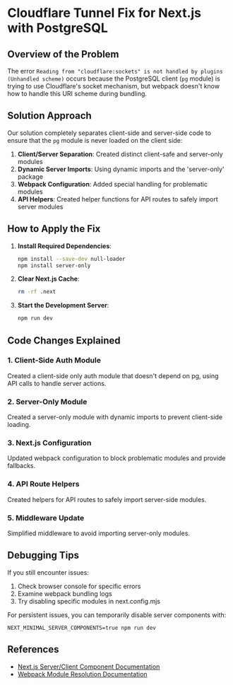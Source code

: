 # Cloudflare Tunnel Fix for Next.js with PostgreSQL

## Overview of the Problem

The error `Reading from "cloudflare:sockets" is not handled by plugins (Unhandled scheme)` occurs because the PostgreSQL client (`pg` module) is trying to use Cloudflare's socket mechanism, but webpack doesn't know how to handle this URI scheme during bundling.

## Solution Approach

Our solution completely separates client-side and server-side code to ensure that the `pg` module is never loaded on the client side:

1. **Client/Server Separation**: Created distinct client-safe and server-only modules
2. **Dynamic Server Imports**: Using dynamic imports and the 'server-only' package
3. **Webpack Configuration**: Added special handling for problematic modules
4. **API Helpers**: Created helper functions for API routes to safely import server modules

## How to Apply the Fix

1. **Install Required Dependencies**:
   ```bash
   npm install --save-dev null-loader
   npm install server-only
   ```

2. **Clear Next.js Cache**:
   ```bash
   rm -rf .next
   ```

3. **Start the Development Server**:
   ```bash
   npm run dev
   ```

## Code Changes Explained

### 1. Client-Side Auth Module
Created a client-side only auth module that doesn't depend on pg, using API calls to handle server actions.

### 2. Server-Only Module
Created a server-only module with dynamic imports to prevent client-side loading.

### 3. Next.js Configuration
Updated webpack configuration to block problematic modules and provide fallbacks.

### 4. API Route Helpers
Created helpers for API routes to safely import server-side modules.

### 5. Middleware Update
Simplified middleware to avoid importing server-only modules.

## Debugging Tips

If you still encounter issues:

1. Check browser console for specific errors
2. Examine webpack bundling logs
3. Try disabling specific modules in next.config.mjs

For persistent issues, you can temporarily disable server components with:
```
NEXT_MINIMAL_SERVER_COMPONENTS=true npm run dev
```

## References

- [Next.js Server/Client Component Documentation](https://nextjs.org/docs/app/building-your-application/rendering/server-components)
- [Webpack Module Resolution Documentation](https://webpack.js.org/concepts/module-resolution/)

